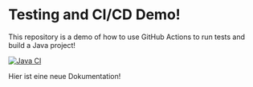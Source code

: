 # Testing and CI/CD Demo!

This repository is a demo of how to use GitHub Actions to run tests and build a Java project!

[![Java CI](https://github.com/perdix/Testing/actions/workflows/ci.yml/badge.svg)](https://github.com/perdix/Testing/actions/workflows/ci.yml)


Hier ist eine neue Dokumentation!